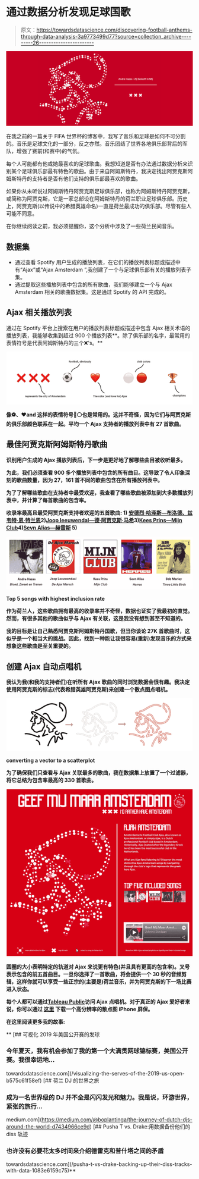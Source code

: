 # 通过数据分析发现足球国歌

> 原文：<https://towardsdatascience.com/discovering-football-anthems-through-data-analysis-3a9773499d77?source=collection_archive---------26----------------------->

![](img/57239ce19b11bb4521b2224c597ecc63.png)

在我之前的一篇关于 FIFA 世界杯的博客中，我写了音乐和足球是如何不可分割的。音乐是足球文化的一部分，反之亦然。音乐团结了世界各地俱乐部背后的军队，增强了赛前(和赛中)的气氛。

每个人可能都有他或她最喜欢的足球歌曲。我想知道是否有办法通过数据分析来识别某个足球俱乐部最有特色的歌曲。由于来自阿姆斯特丹，我决定找出阿贾克斯阿姆斯特丹的支持者是否有他们支持的俱乐部最喜欢的歌曲。

如果你从未听说过阿姆斯特丹阿贾克斯足球俱乐部，也称为阿姆斯特丹阿贾克斯，或简称为阿贾克斯，它是一家总部设在阿姆斯特丹的荷兰职业足球俱乐部。历史上，阿贾克斯(以传说中的希腊英雄命名)一直是荷兰最成功的俱乐部。尽管有些人可能不同意。

在你继续阅读之前，我必须提醒你，这个分析中涉及了一些荷兰民间音乐。

## **数据集**

*   通过查看 Spotify 用户生成的播放列表，在它们的播放列表标题或描述中有“Ajax”或“Ajax Amsterdam ”,我创建了一个与足球俱乐部有关的播放列表子集。
*   通过提取这些播放列表中包含的所有歌曲，我们能够建立一个与 Ajax Amsterdam 相关的歌曲数据集。这是通过 Spotify 的 API 完成的。

## Ajax 相关播放列表

通过在 Spotify 平台上搜索在用户的播放列表标题或描述中包含 Ajax 相关术语的播放列表，我能够收集到超过 900 个播放列表**。除了俱乐部的名字，最常用的表情符号是代表阿姆斯特丹的三个❌'s。**

**![](img/162695b2f2527ded78d80e1d6aacd1d8.png)**

**像⚽️、❤️and 这样的表情符号🔴⚪️也是常用的。这并不奇怪，因为它们与阿贾克斯的俱乐部颜色联系在一起。平均一个 Ajax 支持者的播放列表中有 27 首歌曲。**

## **最佳阿贾克斯阿姆斯特丹歌曲**

**识别用户生成的 Ajax 播放列表后，下一步是更好地了解哪些曲目被收听最多。**

**为此，我们必须查看 900 多个播放列表中包含的所有曲目。这导致了令人印象深刻的歌曲数量，因为 **27，161 首不同的歌曲**包含在所有播放列表中。**

**为了了解哪些歌曲在支持者中最受欢迎，我查看了哪些歌曲被添加到大多数播放列表中，并计算了每首歌曲的包含率。**

**收录率最高且最受阿贾克斯支持者欢迎的五首歌曲: **1)** [安德烈·哈泽斯—布洛德、兹韦特·恩·特兰恩](https://open.spotify.com/track/5ZLkc5RY1NM4FtGWEd6HOE?si=uOdMgX6HTWqKNwmxpkbgxA)**2)**[Joop leeuwendal—德·阿贾克斯·马希](https://open.spotify.com/track/2W5hpQxGjuMaoxuibmSXid?si=ox_QiUxsTHKiNYgzitfNwQ)**3)**[Kees Prins—Mijn Club](https://open.spotify.com/track/3HVDrXFKGC2kfo4JfZmG1M?si=tVV-JvxNSMeZCHBMhhVEPQ)**4)**[Sevn Alias—赫雷斯](https://open.spotify.com/track/411fSfMfrNGxVsIGK3drHT?si=ioiRjZNlQIyjB9to1xTtdA) **5)****

**![](img/ee6b6f35e0c465db832e9064a2ad7520.png)**

**Top 5 songs with highest inclusion rate**

**作为荷兰人，这些歌曲拥有最高的收录率并不奇怪，数据也证实了我最初的直觉。然而，有很多其他的歌曲似乎与 Ajax 有关联，这是我没有想到甚至不知道的。**

**我的目标是让自己熟悉阿贾克斯阿姆斯特丹国歌，但当你谈论 27K 首歌曲时，这似乎是一个相当大的挑战。因此，找到一种能让我很容易(重新)发现音乐的方式来想象这些歌曲是至关重要的。**

## **创建 Ajax 自动点唱机**

**我认为我(和我的支持者们)在听所有 Ajax 歌曲的同时浏览数据会很有趣。我决定使用阿贾克斯的标志(代表希腊英雄阿贾克斯)来创建一个散点图点唱机。**

**![](img/ad9b5ebca5cdfea8116de225e72b7410.png)**

**converting a vector to a scatterplot**

**为了确保我们只查看与 Ajax 关联最多的歌曲，我在数据集上放置了一个过滤器，将它总结为包含率最高的 330 首歌曲。**

**![](img/162bc63b8545fb2e5398ea309685e874.png)**

**圆圈的大小表明特定的轨道对 Ajax 来说更有特色(并且具有更高的包含率)。叉号表示包含的前五首曲目。一旦你选择了一首歌曲，将会提供一个 30 秒的音频剪辑，这样你就可以享受一些正宗的(主要是)荷兰音乐，并为阿贾克斯的下一场比赛进入状态。**

****每个人都可以通过**[**Tableau Public**](https://public.tableau.com/profile/bo.plantinga#!/vizhome/TESTING_15696971557740/AJAXAMSTERDAM)**访问 Ajax 点唱机。对于真正的 Ajax 爱好者来说，你可以通过** [**这里**](https://drive.google.com/file/d/1OKOnEMEawBGVqoHWXzmZ3fgZ-3ZtOdV8/view?usp=sharing) **下载一个高分辨率的散点图 iPhone 屏保。****

**在这里阅读更多我的故事:**

**[](/visualizing-the-serves-of-the-2019-us-open-b575c61f58ef) [## 可视化 2019 年美国公开赛的发球

### 今年夏天，我有机会参加了我的第一个大满贯网球锦标赛，美国公开赛。我很幸运地…

towardsdatascience.com](/visualizing-the-serves-of-the-2019-us-open-b575c61f58ef) [](https://medium.com/@boplantinga/the-journey-of-dutch-djs-around-the-world-d7434966ce9d) [## 荷兰 DJ 的世界之旅

### 成为一名世界级的 DJ 并不全是闪闪发光和魅力。我是说，环游世界，紧张的旅行…

medium.com](https://medium.com/@boplantinga/the-journey-of-dutch-djs-around-the-world-d7434966ce9d) [](/pusha-t-vs-drake-backing-up-their-diss-tracks-with-data-1083e6159c75) [## Pusha T vs. Drake:用数据备份他们的 diss 轨迹

### 也许没有必要花太多时间来介绍德雷克和普什塔之间的矛盾

towardsdatascience.com](/pusha-t-vs-drake-backing-up-their-diss-tracks-with-data-1083e6159c75)**
